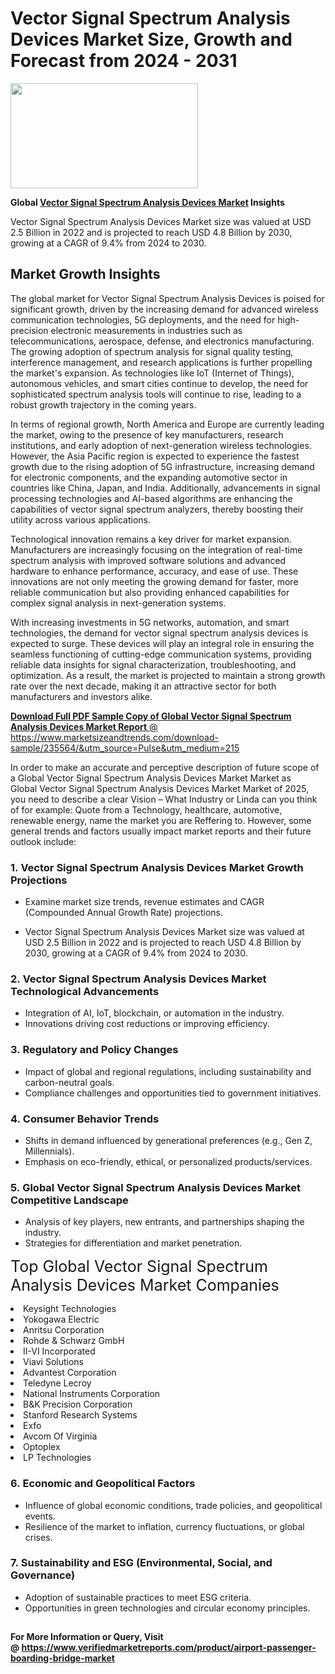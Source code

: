 <H1>Vector Signal Spectrum Analysis Devices Market Size, Growth and Forecast from 2024 - 2031</H1><img class="aligncenter size-medium wp-image-584254" src="https://thirdeyenews.in/wp-content/uploads/2024/09/Global-Market-Research-300x168.jpeg" alt="" width="300" height="168" /><p><strong>Global&nbsp;<a href="https://www.marketsizeandtrends.com/download-sample/235564/&amp;utm_source=Pulse&amp;utm_medium=215">Vector Signal Spectrum Analysis Devices Market</a> Insights</strong></p><p>Vector Signal Spectrum Analysis Devices Market size was valued at USD 2.5 Billion in 2022 and is projected to reach USD 4.8 Billion by 2030, growing at a CAGR of 9.4% from 2024 to 2030.</p><p><h2>Market Growth Insights</h2> <p>The global market for Vector Signal Spectrum Analysis Devices is poised for significant growth, driven by the increasing demand for advanced wireless communication technologies, 5G deployments, and the need for high-precision electronic measurements in industries such as telecommunications, aerospace, defense, and electronics manufacturing. The growing adoption of spectrum analysis for signal quality testing, interference management, and research applications is further propelling the market's expansion. As technologies like IoT (Internet of Things), autonomous vehicles, and smart cities continue to develop, the need for sophisticated spectrum analysis tools will continue to rise, leading to a robust growth trajectory in the coming years.</p> <p><a href="#"></a></p> <p>In terms of regional growth, North America and Europe are currently leading the market, owing to the presence of key manufacturers, research institutions, and early adoption of next-generation wireless technologies. However, the Asia Pacific region is expected to experience the fastest growth due to the rising adoption of 5G infrastructure, increasing demand for electronic components, and the expanding automotive sector in countries like China, Japan, and India. Additionally, advancements in signal processing technologies and AI-based algorithms are enhancing the capabilities of vector signal spectrum analyzers, thereby boosting their utility across various applications.</p> <p>Technological innovation remains a key driver for market expansion. Manufacturers are increasingly focusing on the integration of real-time spectrum analysis with improved software solutions and advanced hardware to enhance performance, accuracy, and ease of use. These innovations are not only meeting the growing demand for faster, more reliable communication but also providing enhanced capabilities for complex signal analysis in next-generation systems.</p> <p>With increasing investments in 5G networks, automation, and smart technologies, the demand for vector signal spectrum analysis devices is expected to surge. These devices will play an integral role in ensuring the seamless functioning of cutting-edge communication systems, providing reliable data insights for signal characterization, troubleshooting, and optimization. As a result, the market is projected to maintain a strong growth rate over the next decade, making it an attractive sector for both manufacturers and investors alike.</p> <p><a href="#"></p><p><span class=""><strong>Download Full PDF Sample Copy of Global Vector Signal Spectrum Analysis Devices Market Report</strong> @ <a href="https://www.marketsizeandtrends.com/download-sample/235564/&amp;utm_source=Pulse&amp;utm_medium=215" target="_blank">https://www.marketsizeandtrends.com/download-sample/235564/&amp;utm_source=Pulse&amp;utm_medium=215</a></span></p><p>In order to make an accurate and perceptive description of future scope of a Global&nbsp;Vector Signal Spectrum Analysis Devices Market Market as Global&nbsp;Vector Signal Spectrum Analysis Devices Market Market of 2025, you need to describe a clear Vision &ndash; What Industry or Linda can you think of for example: Quote from a Technology, healthcare, automotive, renewable energy, name the market you are Reffering to. However, some general trends and factors usually impact market reports and their future outlook include:</p><h3>1.&nbsp;<strong>Vector Signal Spectrum Analysis Devices Market Growth Projections</strong></h3><ul><li>Examine market size trends, revenue estimates and CAGR (Compounded Annual Growth Rate) projections.</li><li><p>Vector Signal Spectrum Analysis Devices Market size was valued at USD 2.5 Billion in 2022 and is projected to reach USD 4.8 Billion by 2030, growing at a CAGR of 9.4% from 2024 to 2030.</p></li></ul><h3>2.&nbsp;<strong>Vector Signal Spectrum Analysis Devices Market Technological Advancements</strong></h3><ul><li>Integration of AI, IoT, blockchain, or automation in the industry.</li><li>Innovations driving cost reductions or improving efficiency.</li></ul><h3>3.&nbsp;<strong>Regulatory and Policy Changes</strong></h3><ul><li>Impact of global and regional regulations, including sustainability and carbon-neutral goals.</li><li>Compliance challenges and opportunities tied to government initiatives.</li></ul><h3>4.&nbsp;<strong>Consumer Behavior Trends</strong></h3><ul><li>Shifts in demand influenced by generational preferences (e.g., Gen Z, Millennials).</li><li>Emphasis on eco-friendly, ethical, or personalized products/services.</li></ul><h3>5.&nbsp;<strong>Global Vector Signal Spectrum Analysis Devices Market Competitive Landscape</strong></h3><ul><li>Analysis of key players, new entrants, and partnerships shaping the industry.</li><li>Strategies for differentiation and market penetration.</li></ul><p data-pm-slice="1 1 []"><span style="color: inherit; font-family: inherit; font-size: 25px;">Top Global Vector Signal Spectrum Analysis Devices Market Companies</span></p><div class="" data-test-id=""><p><li>Keysight Technologies</li><li> Yokogawa Electric</li><li> Anritsu Corporation</li><li> Rohde & Schwarz GmbH</li><li> II-VI Incorporated</li><li> Viavi Solutions</li><li> Advantest Corporation</li><li> Teledyne Lecroy</li><li> National Instruments Corporation</li><li> B&K Precision Corporation</li><li> Stanford Research Systems</li><li> Exfo</li><li> Avcom Of Virginia</li><li> Optoplex</li><li> LP Technologies</li></p></div><h3>6.&nbsp;<strong>Economic and Geopolitical Factors</strong></h3><ul><li>Influence of global economic conditions, trade policies, and geopolitical events.</li><li>Resilience of the market to inflation, currency fluctuations, or global crises.</li></ul><h3>7.&nbsp;<strong>Sustainability and ESG (Environmental, Social, and Governance)</strong></h3><ul><li>Adoption of sustainable practices to meet ESG criteria.</li><li>Opportunities in green technologies and circular economy principles.</li></ul><h2><strong style="font-size: 14px;">For More Information or Query, Visit @&nbsp;</strong><a style="background-color: #ffffff; font-size: 14px;" href="https://www.marketsizeandtrends.com/report/vector-signal-spectrum-analysis-devices-market/" target="_blank">https://www.verifiedmarketreports.com/product/airport-passenger-boarding-bridge-market</a></h2>
